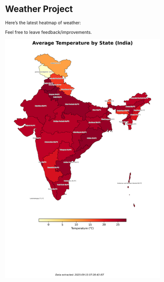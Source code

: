 # Weather Project

Here’s the latest heatmap of weather:

Feel free to leave feedback/improvements.

![India Heatmap](docs/assets/india_heatmap.png?v=C770F5)
